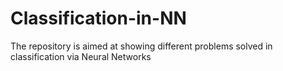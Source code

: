 # Classification-in-NN
The repository is aimed at showing different problems solved in classification via Neural Networks
